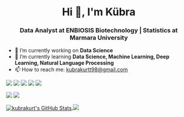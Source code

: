 <h1 align="center"> Hi 👋, I'm Kübra </h1>
<h3 align="center"> Data Analyst at ENBIOSIS Biotechnology | Statistics at Marmara University </h3>

- 🔭 I’m currently working on **Data Science**
- 🌱 I’m currently learning **Data Science, Machine Learning, Deep Learning, Natural Language Processing**
- 📫 How to reach me: kubrakurtt98@gmail.com


[![](https://img.shields.io/badge/linkedin-%230077B5.svg?&style=for-the-badge&logo=linkedin&color=111111)](https://www.linkedin.com/in/kubrakurtk/)
[![](https://img.shields.io/badge/Medium-%2312100E.svg?&style=for-the-badge&logo=medium&theme=dark)](https://kubrakurt.medium.com/)
[![](https://img.shields.io/badge/Kaggle-%2312100E.svg?&style=for-the-badge&logo=kaggle&theme=dark)](https://www.kaggle.com/kubrakurt)
[![](https://img.shields.io/badge/Twitter-%2312100E.svg?&style=for-the-badge&logo=twitter&theme=dark)](https://twitter.com/kubrakurtk)
[![](https://img.shields.io/badge/Instagram-%2312100E.svg?&style=for-the-badge&logo=instagram&theme=dark)](https://www.instagram.com/kubrakurtk/)
  

[![](https://img.shields.io/badge/-cD1?style=for-the-badge&logo=rstudio&color=111111)]()
[![](https://img.shields.io/badge/-cD1?style=for-the-badge&logo=python&color=111111)]()

  
</a> <a href="https://github.com/kubrakurt">
  <img align="center" 
       src="https://github-readme-stats.vercel.app/api?username=kubrakurt&show_icons=true&theme=dark" alt="kubrakurt's GitHub Stats" />
  </a> <a href="https://github.com/kubrakurt">
  <img align="top" src="https://github-readme-stats.vercel.app/api/top-langs/?username=kubrakurt&theme=dark" />
 
